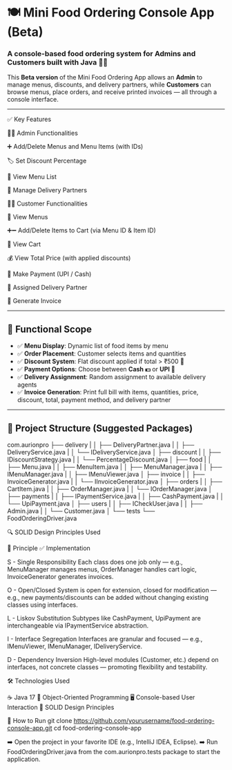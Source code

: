 # 🍽️ Mini Food Ordering Console App (Beta)

### A console-based food ordering system for Admins and Customers built with Java 🧑‍💻

This **Beta version** of the Mini Food Ordering App allows an **Admin** to manage menus, discounts, and delivery partners, while **Customers** can browse menus, place orders, and receive printed invoices — all through a console interface.

---

✅ Key Features

👩‍💼 Admin Functionalities

➕ Add/Delete Menus and Menu Items (with IDs)

🏷️ Set Discount Percentage

📃 View Menu List

🚚 Manage Delivery Partners

👩‍🍳 Customer Functionalities

📖 View Menus

➕➖ Add/Delete Items to Cart (via Menu ID & Item ID)

🛒 View Cart

💰 View Total Price (with applied discounts)

🧾 Make Payment (UPI / Cash)

🧍 Assigned Delivery Partner

🧾 Generate Invoice



---

## 📌 Functional Scope

- ✅ **Menu Display**: Dynamic list of food items by menu
- ✅ **Order Placement**: Customer selects items and quantities
- ✅ **Discount System**: Flat discount applied if total > ₹500 🤑
- ✅ **Payment Options**: Choose between **Cash 💵** or **UPI 📱**
- ✅ **Delivery Assignment**: Random assignment to available delivery agents
- ✅ **Invoice Generation**: Print full bill with items, quantities, price, discount, total, payment method, and delivery partner

---

## 📁 Project Structure (Suggested Packages)

com.aurionpro
├── delivery
|
│   ├── DeliveryPartner.java
|
│   ├── DeliveryService.java
|
│   └── IDeliveryService.java
│
├── discount
|
│   ├── IDiscountStrategy.java
|
│   └── PercentageDiscount.java
│
├── food
|
│   ├── Menu.java
|
│   ├── MenuItem.java
|
│   ├── MenuManager.java
|
│   ├── IMenuManager.java
|
│   ├── IMenuViewer.java
│
├── invoice
|
│   ├── InvoiceGenerator.java
|
│   └── IInvoiceGenerator.java
│
├── orders
|
│   ├── CartItem.java
|
│   ├── OrderManager.java
|
│   └── IOrderManager.java
│
├── payments
|
│   ├── IPaymentService.java
|
│   ├── CashPayment.java
|
│   └── UpiPayment.java
│
├── users
|
│   ├── ICheckUser.java
|
│   ├── Admin.java
|
│   └── Customer.java
│
└── tests
    └── FoodOrderingDriver.java


🔍 SOLID Design Principles Used


🧱 Principle	  ✅ Implementation

S -             Single Responsibility	Each class does one job only — e.g., MenuManager manages menus, OrderManager handles cart logic, InvoiceGenerator generates invoices.

O -             Open/Closed	System is open for extension, closed for modification — e.g., new payments/discounts can be added without changing existing classes using                         interfaces.

L -             Liskov Substitution	Subtypes like CashPayment, UpiPayment are interchangeable via IPaymentService abstraction.

I -             Interface Segregation	Interfaces are granular and focused — e.g., IMenuViewer, IMenuManager, IDeliveryService.

D -             Dependency Inversion	High-level modules (Customer, etc.) depend on interfaces, not concrete classes — promoting flexibility and testability.



🛠️ Technologies Used

☕ Java 17
🧭 Object-Oriented Programming
🖥️ Console-based User Interaction
🧱 SOLID Design Principles


🚀 How to Run
git clone https://github.com/yourusername/food-ordering-console-app.git
cd food-ordering-console-app


➡️ Open the project in your favorite IDE (e.g., IntelliJ IDEA, Eclipse).
➡️ Run FoodOrderingDriver.java from the com.aurionpro.tests package to start the application.


